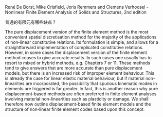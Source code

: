 René De Borst, Mike Crisfield, Joris Remmers and Clemens Verhoosel - Nonlinear Finite Element Analysis of Solids and Structures, 2nd edition

普通的有限元有哪些缺点？

The pure displacement version of the finite element method is the most convenient spatial discretisation method for the majority of the applications of non-linear constitutive relations. Its formulation is simple, and allows for a straightforward implementation of complicated constitutive relations. However, in some cases the displacement version of the finite element method ceases to give accurate results. In such cases one usually has to resort to mixed or hybrid methods, e.g. Chapters 7 or 11. These methods tend to give answers that are more accurate than pure displacement models, but there is an increased risk of improper element behaviour. This is already the case for linear elastic material behaviour, but if material non-linearities are incorporated, the possibility that spurious kinematic modes in elements are triggered is far greater. In fact, this is another reason why pure displacement-based methods are often preferred in finite element analyses involving material non-linearities such as plasticity or damage. We shall therefore now outline displacement-based finite element models and the structure of non-linear finite element codes based upon this concept.  

